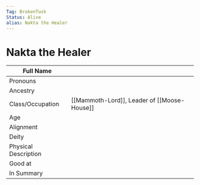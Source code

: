 ```yaml
---
Tag: BrokenTusk
Status: Alive
alias: Nakta the Healer
---
```

# Nakta the Healer

| Full Name            |     |
| -------------------- | --- |
| Pronouns             |     |
| Ancestry             |     |
| Class/Occupation     |  [[Mammoth-Lord]], Leader of [[Moose-House]]    
| Age                  |     |
| Alignment            |     |
| Deity                |     |
| Physical Description |     |
| Good at              |     |
| In Summary           |     |

